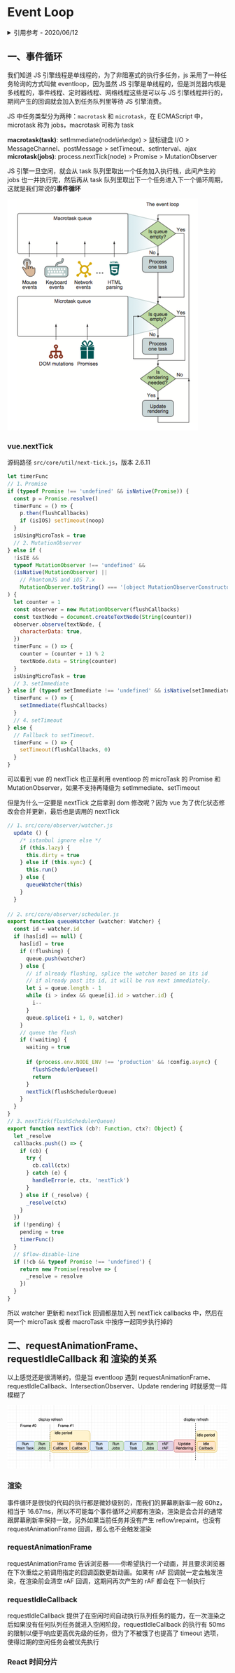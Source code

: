 # Event Loop

<details>
<summary>引用参考 - 2020/06/12</summary>

- [从浏览器多进程到 JS 单线程，JS 运行机制最全面的一次梳理](http://www.dailichun.com/2018/01/21/js_singlethread_eventloop.html) - _Lichun Dai 2018-01-21_
- [从 HTML 规范和 W3C 草案来解读 Event Loop、requestAnimationFrame、requestIdleCallback](https://github.com/sl1673495/blogs/issues/47)
- https://html.spec.whatwg.org/#window-event-loop
- [超好用的 API 之 IntersectionObserver](https://juejin.im/post/5d11ced1f265da1b7004b6f7)
- https://developer.mozilla.org/zh-CN/docs/Web/API/Window/requestAnimationFrame
- https://developer.mozilla.org/zh-CN/docs/Web/API/Window/requestIdleCallback

</details>

## 一、事件循环

我们知道 JS 引擎线程是单线程的，为了非阻塞式的执行多任务，js 采用了一种任务轮询的方式叫做 eventloop，因为虽然 JS 引擎是单线程的，但是浏览器内核是多线程的，事件线程、定时器线程、网络线程这些是可以与 JS 引擎线程并行的，期间产生的回调就会加入到任务队列里等待 JS 引擎消费。

JS 中任务类型分为两种：`macrotask` 和 `microtask`，在 ECMAScript 中，microtask 称为 jobs，macrotask 可称为 task

**macrotask(task)**: setImmediate(node\ie\edge) > 鼠标键盘 I/O > MessageChannel、postMessage > setTimeout、setInterval、ajax\
**microtask(jobs)**: process.nextTick(node) > Promise > MutationObserver

JS 引擎一旦空闲，就会从 task 队列里取出一个任务加入执行栈，此间产生的 jobs 也一并执行完，然后再从 task 队列里取出下一个任务进入下一个循环周期，这就是我们常说的**事件循环**

![](img/eventloop.png)

### vue.nextTick

源码路径 `src/core/util/next-tick.js`，版本 2.6.11

```js
let timerFunc
// 1、Promise
if (typeof Promise !== 'undefined' && isNative(Promise)) {
  const p = Promise.resolve()
  timerFunc = () => {
    p.then(flushCallbacks)
    if (isIOS) setTimeout(noop)
  }
  isUsingMicroTask = true
  // 2、MutationObserver
} else if (
  !isIE &&
  typeof MutationObserver !== 'undefined' &&
  (isNative(MutationObserver) ||
    // PhantomJS and iOS 7.x
    MutationObserver.toString() === '[object MutationObserverConstructor]')
) {
  let counter = 1
  const observer = new MutationObserver(flushCallbacks)
  const textNode = document.createTextNode(String(counter))
  observer.observe(textNode, {
    characterData: true,
  })
  timerFunc = () => {
    counter = (counter + 1) % 2
    textNode.data = String(counter)
  }
  isUsingMicroTask = true
  // 3、setImmediate
} else if (typeof setImmediate !== 'undefined' && isNative(setImmediate)) {
  timerFunc = () => {
    setImmediate(flushCallbacks)
  }
  // 4、setTimeout
} else {
  // Fallback to setTimeout.
  timerFunc = () => {
    setTimeout(flushCallbacks, 0)
  }
}
```

可以看到 vue 的 nextTick 也正是利用 eventloop 的 microTask 的 Promise 和 MutationObserver，如果不支持再降级为 setImmediate、setTimeout

但是为什么一定要是 nextTick 之后拿到 dom 修改呢？因为 vue 为了优化状态修改会合并更新，最后也是调用的 nextTick

```js
// 1、src/core/observer/watcher.js
  update () {
    /* istanbul ignore else */
    if (this.lazy) {
      this.dirty = true
    } else if (this.sync) {
      this.run()
    } else {
      queueWatcher(this)
    }
  }

// 2、src/core/observer/scheduler.js
export function queueWatcher (watcher: Watcher) {
  const id = watcher.id
  if (has[id] == null) {
    has[id] = true
    if (!flushing) {
      queue.push(watcher)
    } else {
      // if already flushing, splice the watcher based on its id
      // if already past its id, it will be run next immediately.
      let i = queue.length - 1
      while (i > index && queue[i].id > watcher.id) {
        i--
      }
      queue.splice(i + 1, 0, watcher)
    }
    // queue the flush
    if (!waiting) {
      waiting = true

      if (process.env.NODE_ENV !== 'production' && !config.async) {
        flushSchedulerQueue()
        return
      }
      nextTick(flushSchedulerQueue)
    }
  }
}
// 3、nextTick(flushSchedulerQueue)
export function nextTick (cb?: Function, ctx?: Object) {
  let _resolve
  callbacks.push(() => {
    if (cb) {
      try {
        cb.call(ctx)
      } catch (e) {
        handleError(e, ctx, 'nextTick')
      }
    } else if (_resolve) {
      _resolve(ctx)
    }
  })
  if (!pending) {
    pending = true
    timerFunc()
  }
  // $flow-disable-line
  if (!cb && typeof Promise !== 'undefined') {
    return new Promise(resolve => {
      _resolve = resolve
    })
  }
}

```

所以 watcher 更新和 nextTick 回调都是加入到 nextTick callbacks 中，然后在同一个 microTask 或者 macroTask 中按序一起同步执行掉的

## 二、requestAnimationFrame、requestIdleCallback 和 渲染的关系

以上感觉还是很清晰的，但是当 eventloop 遇到 requestAnimationFrame、requestIdleCallback、IntersectionObserver、Update rendering 时就感觉一阵模糊了

![](img/eventloop1.png)

### 渲染

事件循环是很快的代码的执行都是微妙级别的，而我们的屏幕刷新率一般 60hz，相当于 16.67ms，所以不可能每个事件循环之间都有渲染，渲染是会合并的通常跟屏幕刷新率保持一致，另外如果当前任务并没有产生 reflow\repaint，也没有 requestAnimationFrame 回调，那么也不会触发渲染

### requestAnimationFrame

requestAnimationFrame 告诉浏览器——你希望执行一个动画，并且要求浏览器在下次重绘之前调用指定的回调函数更新动画。如果有 rAF 回调就一定会触发渲染，在渲染前会清空 rAF 回调，这期间再次产生的 rAF 都会在下一帧执行

### requestIdleCallback

requestIdleCallback 提供了在空闲时间自动执行队列任务的能力，在一次渲染之后如果没有任何队列任务就进入空闲阶段，requestIdleCallback 的执行有 50ms 的限制以便于响应更高优先级的任务，但为了不被饿了也提高了 timeout 选项，使得过期的空闲任务会被优先执行

### React 时间分片
